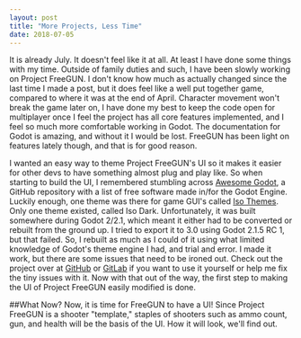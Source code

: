 ```yaml
---
layout: post
title: "More Projects, Less Time"
date: 2018-07-05
---
```


It is already July. It doesn't feel like it at all. At least I have done some things with my time. Outside of family duties and such, I have been slowly working on Project FreeGUN. I don't know how much as actually changed since the last time I made a post, but it does feel like a well put together game, compared to where it was at the end of April. Character movement won't break the game later on, I have done my best to keep the code open for multiplayer once I feel the project has all core features implemented, and I feel so much more comfortable working in Godot. The documentation for Godot is amazing, and without it I would be lost. FreeGUN has been light on features lately though, and that is for good reason.

I wanted an easy way to theme Project FreeGUN's UI so it makes it easier for other devs to have something almost plug and play like. So when starting to build the UI, I remembered stumbling across [Awesome Godot](https://github.com/Calinou/awesome-godot), a GitHub repository with a list of free software made in/for the Godot Engine. Luckily enough, one theme was there for game GUI's called [Iso Themes](https://github.com/GalanCM/Iso-Themes). Only one theme existed, called Iso Dark. Unfortunately, it was built somewhere during Godot 2/2.1, which meant it either had to be converted or rebuilt from the ground up. I tried to export it to 3.0 using Godot 2.1.5 RC 1, but that failed. So, I rebuilt as much as I could of it using what limited knowledge of Godot's theme engine I had, and trial and error. I made it work, but there are some issues that need to be ironed out. Check out the project over at [GitHub](https://github.com/devmcclu/Iso-Themes) or [GitLab](https://gitlab.com/devmcclu/Iso-Themes) if you want to use it yourself or help me fix the tiny issues with it. Now with that out of the way, the first step to making the UI of Project FreeGUN easily modified is done.

##What Now?
Now, it is time for FreeGUN to have a UI! Since Project FreeGUN is a shooter "template," staples of shooters such as ammo count, gun, and health will be the basis of the UI. How it will look, we'll find out.
